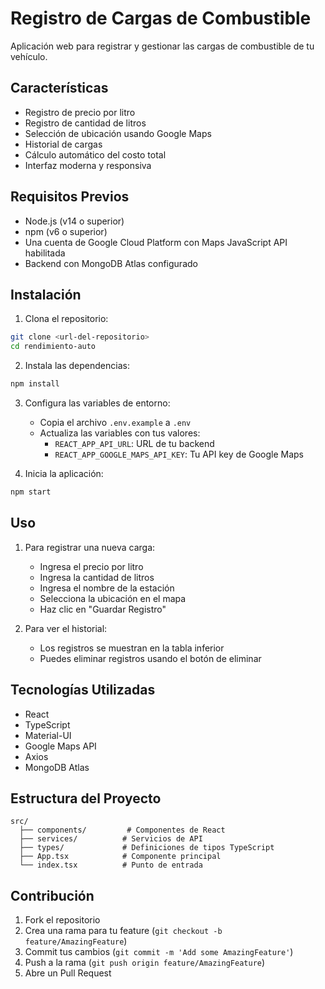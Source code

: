 # Registro de Cargas de Combustible

Aplicación web para registrar y gestionar las cargas de combustible de tu vehículo.

## Características

- Registro de precio por litro
- Registro de cantidad de litros
- Selección de ubicación usando Google Maps
- Historial de cargas
- Cálculo automático del costo total
- Interfaz moderna y responsiva

## Requisitos Previos

- Node.js (v14 o superior)
- npm (v6 o superior)
- Una cuenta de Google Cloud Platform con Maps JavaScript API habilitada
- Backend con MongoDB Atlas configurado

## Instalación

1. Clona el repositorio:
```bash
git clone <url-del-repositorio>
cd rendimiento-auto
```

2. Instala las dependencias:
```bash
npm install
```

3. Configura las variables de entorno:
   - Copia el archivo `.env.example` a `.env`
   - Actualiza las variables con tus valores:
     - `REACT_APP_API_URL`: URL de tu backend
     - `REACT_APP_GOOGLE_MAPS_API_KEY`: Tu API key de Google Maps

4. Inicia la aplicación:
```bash
npm start
```

## Uso

1. Para registrar una nueva carga:
   - Ingresa el precio por litro
   - Ingresa la cantidad de litros
   - Ingresa el nombre de la estación
   - Selecciona la ubicación en el mapa
   - Haz clic en "Guardar Registro"

2. Para ver el historial:
   - Los registros se muestran en la tabla inferior
   - Puedes eliminar registros usando el botón de eliminar

## Tecnologías Utilizadas

- React
- TypeScript
- Material-UI
- Google Maps API
- Axios
- MongoDB Atlas

## Estructura del Proyecto

```
src/
  ├── components/         # Componentes de React
  ├── services/          # Servicios de API
  ├── types/             # Definiciones de tipos TypeScript
  ├── App.tsx            # Componente principal
  └── index.tsx          # Punto de entrada
```

## Contribución

1. Fork el repositorio
2. Crea una rama para tu feature (`git checkout -b feature/AmazingFeature`)
3. Commit tus cambios (`git commit -m 'Add some AmazingFeature'`)
4. Push a la rama (`git push origin feature/AmazingFeature`)
5. Abre un Pull Request

